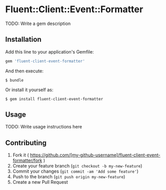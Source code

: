 # Fluent::Client::Event::Formatter

TODO: Write a gem description

## Installation

Add this line to your application's Gemfile:

```ruby
gem 'fluent-client-event-formatter'
```

And then execute:

    $ bundle

Or install it yourself as:

    $ gem install fluent-client-event-formatter

## Usage

TODO: Write usage instructions here

## Contributing

1. Fork it ( https://github.com/[my-github-username]/fluent-client-event-formatter/fork )
2. Create your feature branch (`git checkout -b my-new-feature`)
3. Commit your changes (`git commit -am 'Add some feature'`)
4. Push to the branch (`git push origin my-new-feature`)
5. Create a new Pull Request

